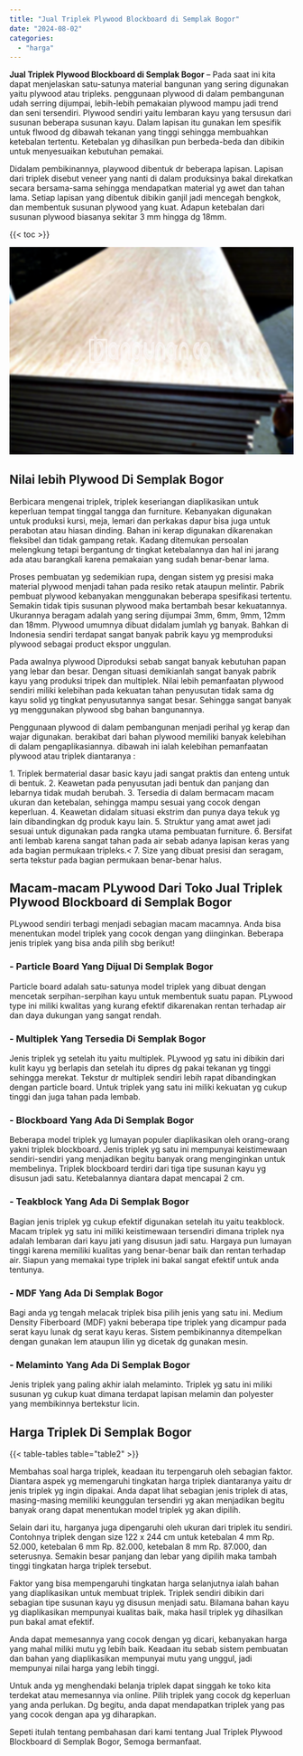 ```yaml
---
title: "Jual Triplek Plywood Blockboard di Semplak Bogor"
date: "2024-08-02"
categories: 
  - "harga"
---
```


**Jual Triplek Plywood Blockboard di Semplak Bogor** – Pada saat ini kita dapat menjelaskan satu-satunya material bangunan yang sering digunakan yaitu plywood atau tripleks. penggunaan plywood di dalam pembangunan udah serring dijumpai, lebih-lebih pemakaian plywood mampu jadi trend dan seni tersendiri. Plywood sendiri yaitu lembaran kayu yang tersusun dari susunan beberapa susunan kayu. Dalam lapisan itu gunakan lem spesifik untuk flwood dg dibawah tekanan yang tinggi sehingga membuahkan ketebalan tertentu. Ketebalan yg dihasilkan pun berbeda-beda dan dibikin untuk menyesuaikan kebutuhan pemakai.

Didalam pembikinannya, playwood dibentuk dr beberapa lapisan. Lapisan dari triplek disebut veneer yang nanti di dalam produksinya bakal direkatkan secara bersama-sama sehingga mendapatkan material yg awet dan tahan lama. Setiap lapisan yang dibentuk dibikin ganjil jadi mencegah bengkok, dan membentuk susunan plywood yang kuat. Adapun ketebalan dari susunan plywood biasanya sekitar 3 mm hingga dg 18mm.

{{< toc >}}

![Jual Triplek Plywood Blockboard di Semplak Bogor](/images/jual-triplek-murah-16.png)

## Nilai lebih Plywood Di Semplak Bogor

Berbicara mengenai triplek, triplek keseriangan diaplikasikan untuk keperluan tempat tinggal tangga dan furniture. Kebanyakan digunakan untuk produksi kursi, meja, lemari dan perkakas dapur bisa juga untuk perabotan atau hiasan dinding. Bahan ini kerap digunakan dikarenakan fleksibel dan tidak gampang retak. Kadang ditemukan persoalan melengkung tetapi bergantung dr tingkat ketebalannya dan hal ini jarang ada atau barangkali karena pemakaian yang sudah benar-benar lama.

Proses pembuatan yg sedemikian rupa, dengan sistem yg presisi maka material plywood menjadi tahan pada resiko retak ataupun melintir. Pabrik pembuat plywood kebanyakan menggunakan beberapa spesifikasi tertentu. Semakin tidak tipis susunan plywood maka bertambah besar kekuatannya. Ukurannya beragam adalah yang sering dijumpai 3mm, 6mm, 9mm, 12mm dan 18mm. Plywood umumnya dibuat didalam jumlah yg banyak. Bahkan di Indonesia sendiri terdapat sangat banyak pabrik kayu yg memproduksi plywood sebagai product ekspor unggulan.

Pada awalnya plywood Diproduksi sebab sangat banyak kebutuhan papan yang lebar dan besar. Dengan situasi demikianlah sangat banyak pabrik kayu yang produksi tripek dan multiplek. Nilai lebih pemanfaatan plywood sendiri miliki kelebihan pada kekuatan tahan penyusutan tidak sama dg kayu solid yg tingkat penyusutannya sangat besar. Sehingga sangat banyak yg menggunakan plywood sbg bahan bangunannya.

Penggunaan plywood di dalam pembangunan menjadi perihal yg kerap dan wajar digunakan. berakibat dari bahan plywood memiliki banyak kelebihan di dalam pengaplikasiannya. dibawah ini ialah kelebihan pemanfaatan plywood atau triplek diantaranya :

1\. Triplek bermaterial dasar basic kayu jadi sangat praktis dan enteng untuk di bentuk. 2. Keawetan pada penyusutan jadi bentuk dan panjang dan lebarnya tidak mudah berubah. 3. Tersedia di dalam bermacam macam ukuran dan ketebalan, sehingga mampu sesuai yang cocok dengan keperluan. 4. Keawetan didalam situasi ekstrim dan punya daya tekuk yg lain dibandingkan dg produk kayu lain. 5. Struktur yang amat awet jadi sesuai untuk digunakan pada rangka utama pembuatan furniture. 6. Bersifat anti lembab karena sangat tahan pada air sebab adanya lapisan keras yang ada bagian permukaan tripleks.< 7. Size yang dibuat presisi dan seragam, serta tekstur pada bagian permukaan benar-benar halus.

## Macam-macam PLywood Dari Toko Jual Triplek Plywood Blockboard di Semplak Bogor

PLywood sendiri terbagi menjadi sebagian macam macamnya. Anda bisa menentukan model triplek yang cocok dengan yang diinginkan. Beberapa jenis triplek yang bisa anda pilih sbg berikut!

### \- Particle Board Yang Dijual Di Semplak Bogor

Particle board adalah satu-satunya model triplek yang dibuat dengan mencetak serpihan-serpihan kayu untuk membentuk suatu papan. PLywood type ini miliki kwalitas yang kurang efektif dikarenakan rentan terhadap air dan daya dukungan yang sangat rendah.

### \- Multiplek Yang Tersedia Di Semplak Bogor

Jenis triplek yg setelah itu yaitu multiplek. PLywood yg satu ini dibikin dari kulit kayu yg berlapis dan setelah itu dipres dg pakai tekanan yg tinggi sehingga merekat. Tekstur dr multiplek sendiri lebih rapat dibandingkan dengan particle board. Untuk triplek yang satu ini miliki kekuatan yg cukup tinggi dan juga tahan pada lembab.

### \- Blockboard Yang Ada Di Semplak Bogor

Beberapa model triplek yg lumayan populer diaplikasikan oleh orang-orang yakni triplek blockboard. Jenis triplek yg satu ini mempunyai keistimewaan sendiri-sendiri yang menjadikan begitu banyak orang menginginkan untuk membelinya. Triplek blockboard terdiri dari tiga tipe susunan kayu yg disusun jadi satu. Ketebalannya diantara dapat mencapai 2 cm.

### \- Teakblock Yang Ada Di Semplak Bogor

Bagian jenis triplek yg cukup efektif digunakan setelah itu yaitu teakblock. Macam triplek yg satu ini miliki keistimewaan tersendiri dimana triplek nya adalah lembaran dari kayu jati yang disusun jadi satu. Hargaya pun lumayan tinggi karena memiliki kualitas yang benar-benar baik dan rentan terhadap air. Siapun yang memakai type triplek ini bakal sangat efektif untuk anda tentunya.

### \- MDF Yang Ada Di Semplak Bogor

Bagi anda yg tengah melacak triplek bisa pilih jenis yang satu ini. Medium Density Fiberboard (MDF) yakni beberapa tipe triplek yang dicampur pada serat kayu lunak dg serat kayu keras. Sistem pembikinannya ditempelkan dengan gunakan lem ataupun lilin yg dicetak dg gunakan mesin.

### \- Melaminto Yang Ada Di Semplak Bogor

Jenis triplek yang paling akhir ialah melaminto. Triplek yg satu ini miliki susunan yg cukup kuat dimana terdapat lapisan melamin dan polyester yang membikinnya bertekstur licin.

## Harga Triplek Di Semplak Bogor

{{< table-tables table="table2" >}}

Membahas soal harga triplek, keadaan itu terpengaruh oleh sebagian faktor. Diantara aspek yg memengaruhi tingkatan harga triplek diantaranya yaitu dr jenis triplek yg ingin dipakai. Anda dapat lihat sebagian jenis triplek di atas, masing-masing memiliki keunggulan tersendiri yg akan menjadikan begitu banyak orang dapat menentukan model triplek yg akan dipilih.

Selain dari itu, harganya juga dipengaruhi oleh ukuran dari triplek itu sendiri. Contohnya triplek dengan size 122 x 244 cm untuk ketebalan 4 mm Rp. 52.000, ketebalan 6 mm Rp. 82.000, ketebalan 8 mm Rp. 87.000, dan seterusnya. Semakin besar panjang dan lebar yang dipilih maka tambah tinggi tingkatan harga triplek tersebut.

Faktor yang bisa mempengaruhi tingkatan harga selanjutnya ialah bahan yang diaplikasikan untuk membuat triplek. Triplek sendiri dibikin dari sebagian tipe susunan kayu yg disusun menjadi satu. Bilamana bahan kayu yg diaplikasikan mempunyai kualitas baik, maka hasil triplek yg dihasilkan pun bakal amat efektif.

Anda dapat memesannya yang cocok dengan yg dicari, kebanyakan harga yang mahal miliki mutu yg lebih baik. Keadaan itu sebab sistem pembuatan dan bahan yang diaplikasikan mempunyai mutu yang unggul, jadi mempunyai nilai harga yang lebih tinggi.

Untuk anda yg menghendaki belanja triplek dapat singgah ke toko kita terdekat atau memesannya via online. Pilih triplek yang cocok dg keperluan yang anda perlukan. Dg begitu, anda dapat mendapatkan triplek yang pas yang cocok dengan apa yg diharapkan.

Sepeti itulah tentang pembahasan dari kami tentang Jual Triplek Plywood Blockboard di Semplak Bogor, Semoga bermanfaat.
